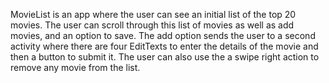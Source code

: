 MovieList is an app where the user can see an initial list of the
top 20 movies. The user can scroll through this list of movies as
well as add movies, and an option to save. The add option sends the
user to a second activity where there are four EditTexts to enter the
details of the movie and then a button to submit it. The user can
also use the a swipe right action to remove any movie from the list.
